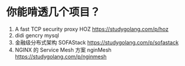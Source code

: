 # 你能啃透几个项目？
1. A fast TCP security proxy HOZ https://studygolang.com/p/hoz
2. didi gencry mysql
3. 金融级分布式架构 SOFAStack https://studygolang.com/p/sofastack
4. NGINX 的 Service Mesh 方案 nginMesh https://studygolang.com/p/nginmesh